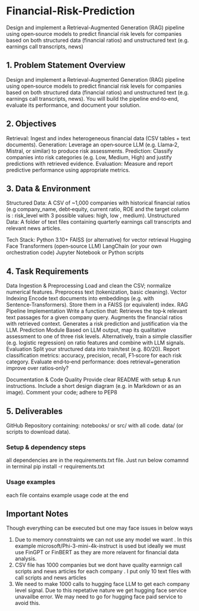 # Financial-Risk-Prediction
Design and implement a Retrieval-Augmented Generation (RAG) pipeline using open‑source models to predict financial risk levels for companies based on both structured data (financial ratios) and unstructured text (e.g. earnings call transcripts, news)

## 1. Problem Statement Overview

Design and implement a Retrieval-Augmented Generation (RAG) pipeline using open‑source models to predict financial risk levels for companies based on both structured data (financial ratios) and unstructured text (e.g. earnings call transcripts, news). You will build the pipeline end‑to‑end, evaluate its performance, and document your solution.

## 2. Objectives
Retrieval: Ingest and index heterogeneous financial data (CSV tables + text documents).
Generation: Leverage an open‑source LLM (e.g. Llama‑2, Mistral, or similar) to produce risk assessments.
Prediction: Classify companies into risk categories (e.g. Low, Medium, High) and justify predictions with retrieved evidence.
Evaluation: Measure and report predictive performance using appropriate metrics.

## 3. Data & Environment
Structured Data:
A CSV of ~1,000 companies with historical financial ratios (e.g company_name, debt‑equity, current ratio, ROE and the target column is : risk_level with 3 possible values: high, low , medium).
Unstructured Data:
A folder of text files containing quarterly earnings call transcripts and relevant news articles.

Tech Stack:
Python 3.10+
FAISS (or alternative) for vector retrieval
Hugging Face Transformers (open‑source LLM)
LangChain (or your own orchestration code)
Jupyter Notebook or Python scripts

## 4. Task Requirements
Data Ingestion & Preprocessing
Load and clean the CSV; normalize numerical features.
Preprocess text (tokenization, basic cleaning).
Vector Indexing
Encode text documents into embeddings (e.g. with Sentence‑Transformers).
Store them in a FAISS (or equivalent) index.
RAG Pipeline Implementation
Write a function that:
Retrieves the top‑k relevant text passages for a given company query.
Augments the financial ratios with retrieved context.
Generates a risk prediction and justification via the LLM.
Prediction Module
Based on LLM output, map its qualitative assessment to one of three risk levels.
Alternatively, train a simple classifier (e.g. logistic regression) on ratio features and combine with LLM signals.
Evaluation
Split your structured data into train/test (e.g. 80/20).
Report classification metrics: accuracy, precision, recall, F1‑score for each risk category.
Evaluate end‑to‑end performance: does retrieval+generation improve over ratios‑only?

Documentation & Code Quality
Provide clear README with setup & run instructions.
Include a short design diagram (e.g. in Markdown or as an image).
Comment your code; adhere to PEP8

## 5. Deliverables
GitHub Repository containing:
notebooks/ or src/ with all code.
data/ (or scripts to download data).


### Setup & dependency steps
all dependencies are in the requirements.txt file. Just run below comamnd in terminal
pip install -r requirements.txt

### Usage examples
each file contains example usage code at the end

## Important Notes
Though everything can be executed but one may face issues in below ways
1. Due to memory connstraints we can not use any model we want .
   In this example microsoft/Phi-3-mini-4k-instruct is used but ideally we must use FinGPT or FinBERT  as they are more relavent for financial data analysis.
2. CSV file has 1000 companies but we dont have quality earnnign call scripts and news articles for each company . I put only 10 text files with call scripts and news articles
3. We need to make 1000 calls to hugging face LLM to get each company level signal. Due to this repetative nature we get hugging face service unavailbe error.
   We may need to go for hugging face paid service to avoid this.

